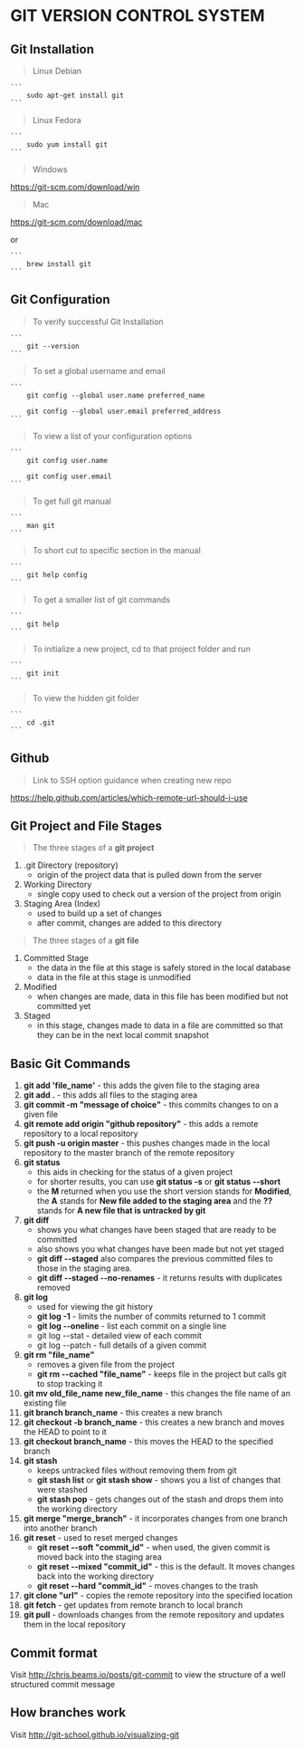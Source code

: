# GIT VERSION CONTROL SYSTEM

## Git Installation

> Linux Debian

    ```
        sudo apt-get install git
    ```

> Linux Fedora

    ```
        sudo yum install git
    ```

> Windows

https://git-scm.com/download/win

> Mac

https://git-scm.com/download/mac

or

    ```
        brew install git
    ```

## Git Configuration

> To verify successful Git Installation

    ```
        git --version
    ```

> To set a global username and email

    ```
        git config --global user.name preferred_name

        git config --global user.email preferred_address
    ```

> To view a list of your configuration options

    ```
        git config user.name

        git config user.email
    ```

> To get full git manual

    ```
        man git
    ```

> To short cut to specific section in the manual

    ```
        git help config
    ```

> To get a smaller list of git commands

    ```
        git help
    ```

> To initialize a new project, cd to that project folder and run

    ```
        git init
    ```

> To view the hidden git folder

    ```
        cd .git
    ```

## Github

> Link to SSH option guidance when creating new repo

https://help.github.com/articles/which-remote-url-should-i-use

## Git Project and File Stages

> The three stages of a **git project**
1. .git Directory (repository)
   - origin of the project data that is pulled down from the server
2. Working Directory
   - single copy used to check out a version of the project from origin
3. Staging Area (Index)
   - used to build up a set of changes
   - after commit, changes are added to this directory

> The three stages of a **git file**
1. Committed Stage
   - the data in the file at this stage is safely stored in the local database
   - data in the file at this stage is unmodified
2. Modified
   - when changes are made, data in this file has been modified but not committed yet
3. Staged
   - in this stage, changes made to data in a file are committed so that they can be in the next local commit snapshot

## Basic Git Commands

1. **git add 'file_name'** - this adds the given file to the staging area
2. **git add .**  - this adds all files to the staging area
3. **git commit -m "message of choice"** - this commits changes to on a given file
4. **git remote add origin "github repository"** - this adds a remote repository to a local repository
5. **git push -u origin master** - this pushes changes made in the local repository to the master branch of the remote repository
6. **git status** 
   - this aids in checking for the status of a given project
   - for shorter results, you can use **git status -s** or **git status --short**
   - the **M** returned when you use the short version stands for **Modified**, the **A** stands for **New file added to the staging area** and the **??** stands for **A new file that is untracked by git**
7. **git diff**
   - shows you what changes have been staged that are ready to be committed
   - also shows you what changes have been made but not yet staged
   - **git diff --staged** also compares the previous committed files to those in the staging area.
   - **git diff --staged --no-renames** - it returns results with duplicates removed
8. **git log**
   - used for viewing the git history
   - **git log -1** - limits the number of commits returned to 1 commit
   - **git log --oneline** - list each commit on a single line
   - git log --stat - detailed view of each commit
   - git log --patch - full details of a given commit
9. **git rm "file_name"** 
   - removes a given file from the project
   - **git rm --cached "file_name"** - keeps file in the project but calls git to stop tracking it
10. **git mv old_file_name new_file_name** - this changes the file name of an existing file
11. **git branch branch_name** - this creates a new branch
12. **git checkout -b branch_name** - this creates a new branch and moves the HEAD to point to it
13. **git checkout branch_name** - this moves the HEAD to the specified branch
14. **git stash** 
    - keeps untracked files without removing them from git
    - **git stash list** or **git stash show** - shows you a list of changes that were stashed
    - **git stash pop** - gets changes out of the stash and drops them into the working directory
15. **git merge "merge_branch"** - it incorporates changes from one branch into another branch
16. **git reset** - used to reset merged changes
    - **git reset --soft "commit_id"** - when used, the given commit is moved back into the staging area
    - **git reset --mixed "commit_id"** - this is the default. It moves changes back into the working directory
    - **git reset --hard "commit_id"** - moves changes to the trash
17. **git clone "url"** - copies the remote repository into the specified location
18. **git fetch** - get updates from remote branch to local branch
19. **git pull** - downloads changes from the remote repository and updates them in the local repository 

 

## Commit format

Visit http://chris.beams.io/posts/git-commit to view the structure of a well structured commit message

## How branches work

Visit http://git-school.github.io/visualizing-git
